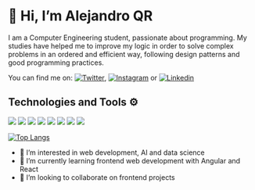 # 👋 Hi, I’m Alejandro QR

I am a Computer Engineering student, passionate about programming. My studies have helped me to improve my logic in order to solve complex problems in an ordered and efficient way, following design patterns and good programming practices.

You can find me on: [![Twitter][1.2]][1],  [![Instagram][2.2]][2] or  [![Linkedin][3.2]][3]

## Technologies and Tools ⚙


![](https://img.shields.io/badge/Code-Javascript-informational?style=flat&logo=javascript&logoColor=white&color=668aaa)
![](https://img.shields.io/badge/Code-Typescript-informational?style=flat&logo=typescript&logoColor=white&color=668aaa)
![](https://img.shields.io/badge/Code-React-informational?style=flat&logo=react&logoColor=white&color=668aaa)
![](https://img.shields.io/badge/Code-Angular-informational?style=flat&logo=angular&logoColor=white&color=668aaa)
![](https://img.shields.io/badge/Code-Python-informational?style=flat&logo=python&logoColor=white&color=668aaa)
![](https://img.shields.io/badge/Code-Java-informational?style=flat&logo=java&logoColor=white&color=668aaa)
![](https://img.shields.io/badge/Editor-VSCode-informational?style=flat&logo=visualstudiocode&logoColor=white&color=668aaa)
![](https://img.shields.io/badge/Tools-Latex-informational?style=flat&logo=latex&logoColor=white&color=668aaa)

[![Top Langs](https://github-readme-stats.vercel.app/api/top-langs/?username=AlejandroQR23&langs_count=6&layout=compact&theme=dark)](https://github.com/anuraghazra/github-readme-stats)


- 👀 I’m interested in web development, AI and data science
- 🌱 I’m currently learning frontend web development with Angular and React
- 💞️ I’m looking to collaborate on frontend projects



<!-- Icons -->

[1.2]: https://i.imgur.com/sD7FmBq.png?1 (twitter icon)
[2.2]: https://i.imgur.com/qEdI6uc.png?3 (instagram icon)
[3.2]: https://i.imgur.com/8XvbxeP.png?2 (linkedin icon)
<!-- Links to your social media accounts -->

[1]: https://twitter.com/alejandroqr23
[2]: https://l.facebook.com/l.php?u=https%3A%2F%2Fwww.instagram.com%2Falejandroqr23%3Ffbclid%3DIwAR1KJmjdVygG6olBIrmQuTB55SlSd-JBujOSq1vGKWpjlvG4XJGhJutnzrU&h=AT0ZMGx0Bt-ZgJtdPQEKL_lCBegUUf2bXLdfvnA7Yx1pVPhF36v-XEb0-JOgedUtBPZl50FjA-Ih6-ZoTTqFWIzcr_V94l2rwBpI6RW17ow_bOx5JYj7QibOIE3HFal5zP8S
[3]: https://www.linkedin.com/in/alejandro-quijano-ram%C3%ADrez-b388891b7/

<!---
AlejandroQR23/AlejandroQR23 is a ✨ special ✨ repository because its `README.md` (this file) appears on your GitHub profile.
You can click the Preview link to take a look at your changes.
--->
